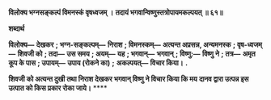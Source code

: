 **विलोक्य भग्नसङ्कल्पं विमनस्कं वृषध्वजम् ।** **तदायं भगवान्विष्णुस्तत्रोपायमकल्पयत् ॥ ६१॥** 

**शब्दार्थ** 

**विलोक्य—** **देखकर** **; भग्न-सङ्कल्पम्—** **निराश** **; विमनस्कम्—** **अत्यन्त अप्रसन्न, अन्यमनस्क** **; वृष-ध्वजम्—** **शिवजी को** **; तदा—** **उस समय** **; अयम्—** **यह** **; भगवान्—** **भगवान्** **; विष्णु:—** **विष्णु ने** **; तत्र—** **अमृत कूप के पास** **; उपायम्—** **उपाय (रोकने का)** **;** **अकल्पयत्—** **विचार किया।** **.** 

**शिवजी को अत्यन्त दुखी तथा निराश देखकर भगवान् विष्णु ने विचार किया कि मय** **दानव द्वारा उत्पन्न इस उत्पात को किस प्रकार रोका जाये।** **** 